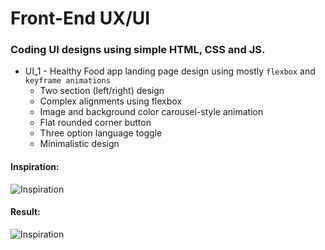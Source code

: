 # Front-End UX/UI
### Coding UI designs using simple HTML, CSS and JS.

* UI_1 - Healthy Food app landing page design using mostly `flexbox` and `keyframe animations`
  * Two section (left/right) design
  * Complex alignments using flexbox
  * Image and background color carousel-style animation
  * Flat rounded corner button
  * Three option language toggle
  * Minimalistic design


#### Inspiration: 
![Inspiration](./ui_1/assets/ideea.gif "Inspiration")

#### Result:
![Inspiration](./ui_1/assets/result.gif "Inspiration")
